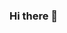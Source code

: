### Hi there 👋
<!--
- I'm Yassi!
- I'm currently a graduate student at McMaster Univeristy.
- I'm working on modeling sensorimotor synchronization in brain with reinforcement learning.
- Aspiring to be a game developer.
-->
<!--
**yassiommi/yassiommi** is a ✨ _special_ ✨ repository because its `README.md` (this file) appears on your GitHub profile.

Here are some ideas to get you started:

- 🔭 I’m currently working on ...
- 🌱 I’m currently learning ...
- 👯 I’m looking to collaborate on ...
- 🤔 I’m looking for help with ...
- 💬 Ask me about ...
- 📫 How to reach me: ...
- 😄 Pronouns: ...
- ⚡ Fun fact: ...
-->
